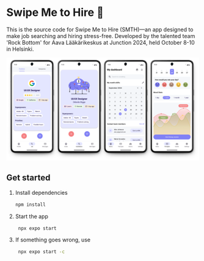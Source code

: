 # Swipe Me to Hire 👋

This is the source code for Swipe Me to Hire (SMTH)—an app designed to make job searching and hiring stress-free. 
Developed by the talented team 'Rock Bottom' for Aava Lääkärikeskus at Junction 2024, held October 8-10 in Helsinki.

<img src="https://github.com/Linkshegelianer/react-native-aava/blob/main/assets/images/readme/readme.svg" alt="animated"/>

## Get started

1. Install dependencies

   ```bash
   npm install
   ```

2. Start the app

   ```bash
    npx expo start
   ```
   
3. If something goes wrong, use 

   ```bash
    npx expo start -c
   ```